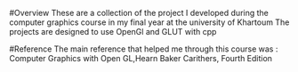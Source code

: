#Overview
These are a collection of the project I developed during the computer graphics course in my final year at the university of Khartoum
The projects are designed to use OpenGl and GLUT with cpp

#Reference
The main reference that helped me through this course was : Computer Graphics with Open GL,Hearn Baker Carithers, Fourth Edition
